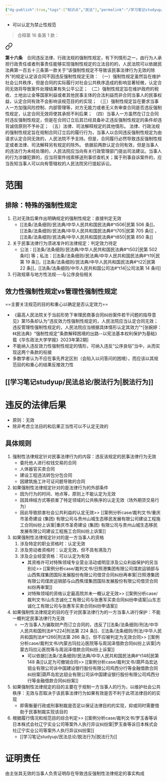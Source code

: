 ```yaml
---
{"dg-publish":true,"tags":["知识点","民法"],"permalink":"/学习笔记studyup/民法总论/强制性法律规定/","dgPassFrontmatter":true,"created":"2024-11-18T10:03:10.373+08:00","updated":"2024-11-18T10:05:09.087+08:00"}
---
```


- 可以认定为禁止性规范
>合释第 16 条第 1 款：
<div class="transclusion internal-embed is-loaded"><a class="markdown-embed-link" href="////#t16" aria-label="Open link"><svg xmlns="http://www.w3.org/2000/svg" width="24" height="24" viewBox="0 0 24 24" fill="none" stroke="currentColor" stroke-width="2" stroke-linecap="round" stroke-linejoin="round" class="svg-icon lucide-link"><path d="M10 13a5 5 0 0 0 7.54.54l3-3a5 5 0 0 0-7.07-7.07l-1.72 1.71"></path><path d="M14 11a5 5 0 0 0-7.54-.54l-3 3a5 5 0 0 0 7.07 7.07l1.71-1.71"></path></svg></a><div class="markdown-embed">



**第十六条**　合同违反法律、行政法规的强制性规定，有下列情形之一，由行为人承担行政责任或者刑事责任能够实现强制性规定的立法目的的，人民法院可以依据民法典第一百五十三条第一款关于“该强制性规定不导致该民事法律行为无效的除外”的规定认定该合同不因违反强制性规定无效：
（一）强制性规定虽然旨在维护社会公共秩序，但是合同的实际履行对社会公共秩序造成的影响显著轻微，认定合同无效将导致案件处理结果有失公平公正；
（二）强制性规定旨在维护政府的税收、土地出让金等国家利益或者其他民事主体的合法利益而非合同当事人的民事权益，认定合同有效不会影响该规范目的的实现；
（三）强制性规定旨在要求当事人一方加强风险控制、内部管理等，对方无能力或者无义务审查合同是否违反强制性规定，认定合同无效将使其承担不利后果；
（四）当事人一方虽然在订立合同时违反强制性规定，但是在合同订立后其已经具备补正违反强制性规定的条件却违背诚信原则不予补正；
（五）法律、司法解释规定的其他情形。
法律、行政法规的强制性规定旨在规制合同订立后的履行行为，当事人以合同违反强制性规定为由请求认定合同无效的，人民法院不予支持。但是，合同履行必然导致违反强制性规定或者法律、司法解释另有规定的除外。
依据前两款认定合同有效，但是当事人的违法行为未经处理的，人民法院应当向有关行政管理部门提出司法建议。当事人的行为涉嫌犯罪的，应当将案件线索移送刑事侦查机关；属于刑事自诉案件的，应当告知当事人可以向有管辖权的人民法院另行提起诉讼。 

</div></div>

# 范围
## 排除：特殊的强制性规定
1. 已对无效后果作出明确规定的强制性规定：直接判定无效
	-  [[法条/法条细则/民法典/中华人民共和国民法典#^t506\|民第 506 条]]，[[法条/法条细则/民法典/中华人民共和国民法典#^t705\|民第 705 条Ⅰ]] ，[[法条/法条细则/民法典/中华人民共和国民法典#^t850\|民第 850 条]] 
2. 关于民事法律行为须进准许的法律规定：判定效力待定
	- 公法：[[法条/法条细则/民法典/中华人民共和国民法典#^t502\|民第 502 条Ⅱ]] 等；私法：[[法条/法条细则/民法典/中华人民共和国民法典#^t19\|民第 19 条]]，[[法条/法条细则/民法典/中华人民共和国民法典#^t22\|民第 22 条]]，[[法条/法条细则/中华人民共和国公司法#^t14\|公司法第 14 条Ⅱ]] 
3. 行政规章与地方性法规---与公序良俗相关
## 效力性强制性规定vs管理性强制性规定
==主要关注规范的目的和重心以确定是否认定效力==
- 《最高人民法院关于当前形势下审理民商事合同纠纷案件若干问题的指导意见》第15条却认为“违反效力性强制性规定的，人民法院应当认定合同无效；违反管理性强制性规定的，人民法院应当根据具体情形认定其效力”^[张婉婷：《《民法典》“强制性规定”条款解释困境的出路--以宪法基本权利保护为基础》 载《华东政法大学学报》2023年第2期]
- 不能纳入违反效力性强制性规定的情形，可纳入违反“公序良俗”当中，从而实现这两个条款的衔接
- 多数学者认为不应在事先界定区别（会陷入以问答问的困境），而应该以其规范目的和重心的结果反推效力性
## [[学习笔记studyup/民法总论/脱法行为\|脱法行为]]
# 违反的法律后果
- 原则：无效
- 除非考虑立法目的和后果正当性可以不认定无效的
## 具体规则
1. 强制性法律规定针对民事法律行为的内容：违反该规定的民事法律行为无效
	- 委托他人进行权钱交易的合同
	- 人体器官买卖合同
	- 建设工程违法转包分包合同
	- 因建筑施工许可证问题导致的合同
2. 如果强制性法律规定针对的是法律行为的外部条件
	- 因为行为的时间、地点等，原则上不能认定为无效
	- 因其缔结方式等损害了特定领域的公共秩序的认定无效（场外期货交易行为）
	- 因此导致损害社会公共利益的认定无效>> [[案例分析case/裁判文书/重庆市圣奇建设 (集团) 有限公司与贵州山城生态移民发展有限公司建设工程施工合同纠纷上诉案\|重庆市圣奇建设 (集团) 有限公司与贵州山城生态移民发展有限公司建设工程施工合同纠纷上诉案]]
3. 如果强制性法律规定针对的是一方当事人的资格
	1. 涉及特定的职业资格时：认定无效
	2. 涉及劳动者资格时：认定无效，但不具有溯及力
	3. 涉及企业经营资格：可以认定为有效
		- 其资格许可对特殊领域专业营业活动或明显涉及公众利益保护的另当别论>> [[案例分析case/裁判文书/日照港集团有限公司煤炭运销部与山西焦煤集团国际发展股份有限公司借贷合同纠纷再审案\|日照港集团有限公司煤炭运销部与山西焦煤集团国际发展股份有限公司借贷合同纠纷再审案]]
		- 对特殊领域的资格认定最高院并未一概认定无效>> [[案例分析case/裁判文书/山东志诚化工有限公司与张惠军买卖合同纠纷申请案\|山东志诚化工有限公司与张惠军买卖合同纠纷申请案]]
4. 如果强制性法律规定的目的在于对民事法律行为的一方当事人进行保护：不能一概判定民事法律行为无效
	- 一方当事人为骗取财产而订立合同的，违反了[[法条/法条细则/刑法/中华人民共和国刑法#^t224\|刑法第 224 条]]、[[法条/法条细则/刑法/中华人民共和国刑法#^t266\|刑法第 266 条]]，但不应被判定为无效合同>> [[案例分析case/裁判文书/内蒙古玛拉沁医院等与周润泽借款合同纠纷上诉案\|内蒙古玛拉沁医院等与周润泽借款合同纠纷上诉案]]
		- 可以依据[[法条/法条细则/民法典/中华人民共和国民法典#^t148\|民第 148 条]]认定为可撤销合同>> [[案例分析case/裁判文书/葫芦岛宏达钼业有限公司诉中国建设银行股份有限公司鸡西分行等金融借款合同纠纷案\|葫芦岛宏达钼业有限公司诉中国建设银行股份有限公司鸡西分行等金融借款合同纠纷案]]
5. 如果强制性法律规定的目的主要在于规制一方当事人的行为，以维护社会公共秩序：无效与否取决于该民事法律行为如果有效是否不利于此项法律目的的实现
	- 即需衡量行政或刑事制裁是否足以保证法律目的的实现，抑或同时需要借助于民事制裁实现该目的
6. 根据履行情况和规范目的综合判定>> [[案例分析case/裁判文书/罗玉香等诉日本株式会社辽宁实业公司等案外人执行异议纠纷案\|罗玉香等诉日本株式会社辽宁实业公司等案外人执行异议纠纷案]]
	-  [[学习笔记studyup/民法总论/脱法行为\|脱法行为]]
# 证明责任
由主张其无效的当事人负责证明存在导致违反强制性法律规定的事实构成